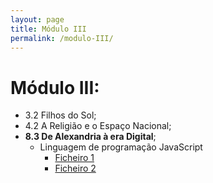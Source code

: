 ```yaml
---
layout: page
title: Módulo III
permalink: /modulo-III/
---
```

# Módulo III:
  - 3.2 Filhos do Sol;
  - 4.2 A Religião e o Espaço Nacional;
  - **8.3 De Alexandria à era Digital**;
     + Linguagem de programação JavaScript 
        - [Ficheiro 1]({{site.baseurl}}/assets/file1.html)
        - [Ficheiro 2]({{site.baseurl}}/assets/file2.html)
